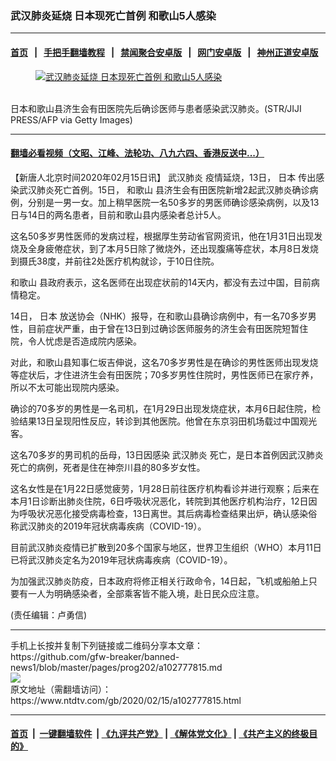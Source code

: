 ### 武汉肺炎延烧 日本现死亡首例 和歌山5人感染
------------------------

#### [首页](https://github.com/gfw-breaker/banned-news1/blob/master/README.md) &nbsp;&nbsp;|&nbsp;&nbsp; [手把手翻墙教程](https://github.com/gfw-breaker/guides/wiki) &nbsp;&nbsp;|&nbsp;&nbsp; [禁闻聚合安卓版](https://github.com/gfw-breaker/bn-android) &nbsp;&nbsp;|&nbsp;&nbsp; [网门安卓版](https://github.com/oGate2/oGate) &nbsp;&nbsp;|&nbsp;&nbsp; [神州正道安卓版](https://github.com/SzzdOgate/update) 



<div><div class="featured_image">
 <a href="https://i.ntdtv.com/assets/uploads/2020/02/GettyImages-1200595314.jpg" target="_blank">
  <figure>
   <img alt="武汉肺炎延烧 日本现死亡首例 和歌山5人感染" src="https://i.ntdtv.com/assets/uploads/2020/02/GettyImages-1200595314-800x450.jpg"/>
  </figure><br/>
 </a>
 <span class="caption">
  日本和歌山县济生会有田医院先后确诊医师与患者感染武汉肺炎。(STR/JIJI PRESS/AFP via Getty Images)
 </span>
</div>
</div><hr/>

#### [翻墙必看视频（文昭、江峰、法轮功、八九六四、香港反送中...）](https://github.com/gfw-breaker/banned-news1/blob/master/pages/link3.md)

<div><div class="post_content" itemprop="articleBody">
 <p>
  【新唐人北京时间2020年02月15日讯】
  <ok href="https://www.ntdtv.com/gb/武汉肺炎.htm">
   武汉肺炎
  </ok>
  疫情延烧，13日，
  <ok href="https://www.ntdtv.com/gb/日本.htm">
   日本
  </ok>
  传出感染武汉肺炎死亡首例。15日，
  <ok href="https://www.ntdtv.com/gb/和歌山.htm">
   和歌山
  </ok>
  县济生会有田医院新增2起武汉肺炎确诊病例，分别是一男一女。加上稍早医院一名50多岁的男医师确诊感染病例，以及13日与14日的两名患者，目前和歌山县内感染者总计5人。
 </p>
 <p>
  这名50多岁男性医师的发病过程，根据厚生劳动省官网资讯，他在1月31日出现发烧及全身疲倦症状，到了本月5日除了微烧外，还出现腹痛等症状，本月8日发烧到摄氏38度，并前往2处医疗机构就诊，于10日住院。
 </p>
 <p>
  <ok href="https://www.ntdtv.com/gb/和歌山.htm">
   和歌山
  </ok>
  县政府表示，这名医师在出现症状前的14天内，都没有去过中国，目前病情稳定。
 </p>
 <p>
  14日，
  <ok href="https://www.ntdtv.com/gb/日本.htm">
   日本
  </ok>
  放送协会（NHK）报导，在和歌山县确诊病例中，有一名70多岁男性，目前症状严重，由于曾在13日到过确诊医师服务的济生会有田医院短暂住院，令人忧虑是否造成院内感染。
 </p>
 <p>
  对此，和歌山县知事仁坂吉伸说，这名70多岁男性是在确诊的男性医师出现发烧等症状后，才住进济生会有田医院；70多岁男性住院时，男性医师已在家疗养，所以不太可能出现院内感染。
 </p>
 <p>
  确诊的70多岁的男性是一名司机，在1月29日出现发烧症状，本月6日起住院，检验结果13日呈现阳性反应，转诊到其他医院。他曾在东京羽田机场载过中国观光客。
 </p>
 <p>
  这名70多岁的男司机的岳母，13日因感染
  <ok href="https://www.ntdtv.com/gb/武汉肺炎.htm">
   武汉肺炎
  </ok>
  死亡，是日本首例因武汉肺炎死亡的病例，死者是住在神奈川县的80多岁女性。
 </p>
 <p>
  这名女性是在1月22日感觉疲劳，1月28日前往医疗机构看诊并进行观察；后来在本月1日诊断出肺炎住院，6日呼吸状况恶化，转院到其他医疗机构治疗，12日因为呼吸状况恶化接受病毒检查，13日离世。其后病毒检查结果出炉，确认感染俗称武汉肺炎的2019年冠状病毒疾病（COVID-19）。
 </p>
 <p>
  目前武汉肺炎疫情已扩散到20多个国家与地区，世界卫生组织（WHO）本月11日已将武汉肺炎定名为2019年冠状病毒疾病（COVID-19）。
 </p>
 <p>
  为加强武汉肺炎防疫，日本政府将修正相关行政命令，14日起，飞机或船舶上只要有一人为明确感染者，全部乘客皆不能入境，赴日民众应注意。
 </p>
 <p>
  (责任编辑：卢勇信)
 </p>
 <div class="single_ad">
 </div>
</div>
</div>
<hr/>
手机上长按并复制下列链接或二维码分享本文章：<br/>
https://github.com/gfw-breaker/banned-news1/blob/master/pages/prog202/a102777815.md <br/>
<a href='https://github.com/gfw-breaker/banned-news1/blob/master/pages/prog202/a102777815.md'><img src='https://github.com/gfw-breaker/banned-news1/blob/master/pages/prog202/a102777815.md.png'/></a> <br/>
原文地址（需翻墙访问）：https://www.ntdtv.com/gb/2020/02/15/a102777815.html


------------------------
#### [首页](https://github.com/gfw-breaker/banned-news1/blob/master/README.md) &nbsp;|&nbsp; [一键翻墙软件](https://github.com/gfw-breaker/nogfw/blob/master/README.md) &nbsp;| [《九评共产党》](https://github.com/gfw-breaker/9ping.md/blob/master/README.md#九评之一评共产党是什么) | [《解体党文化》](https://github.com/gfw-breaker/jtdwh.md/blob/master/README.md) | [《共产主义的终极目的》](https://github.com/gfw-breaker/gczydzjmd.md/blob/master/README.md)


<img src='http://gfw-breaker.win/banned-news/pages/prog202/a102777815.md' width='0px' height='0px'/>